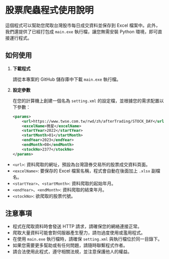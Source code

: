 # 股票爬蟲程式使用說明

這個程式可以幫助您爬取台灣股市每日成交資料並保存到 Excel 檔案中。此外，我們還提供了已經打包成 `main.exe` 執行檔，讓您無需安裝 Python 環境，即可直接運行程式。

## 如何使用

1. **下載程式**

   請從本專案的 GitHub 儲存庫中下載 `main.exe` 執行檔。

2. **設定參數**

   在您的計算機上創建一個名為 `setting.xml` 的設定檔，並根據您的需求配置以下參數：

   ```xml
   <params>
       <url>https://www.twse.com.tw/rwd/zh/afterTrading/STOCK_DAY</url>
       <excelName>微星</excelName>
       <startYear>2022</startYear>
       <startMonth>01</startMonth>
       <endYear>2023</endYear>
       <endMonth>08</endMonth>
       <stockNo>2377</stockNo>
   </params>
   ```
- `<url>`: 資料爬取的網址，預設為台灣證券交易所的股票成交資料頁面。
- `<excelName>`: 要保存的 Excel 檔案名稱，程式會自動在後面加上 `.xlsx` 副檔名。
- `<startYear>`、`<startMonth>`: 資料爬取的起始年月。
- `<endYear>`、`<endMonth>`: 資料爬取的結束年月。
- `<stockNo>`: 欲爬取的股票代號。

## 注意事項

- 程式在爬取資料時會發送 HTTP 請求，請確保您的網絡連接正常。
- 爬取大量資料可能會對伺服器產生壓力，請勿過度使用或濫用程式。
- 在使用 `main.exe` 執行檔時，請確保 `setting.xml` 與執行檔位於同一目錄下。
- 如果您需要更多幫助或有任何問題，請隨時聯繫程式作者。
- 請合法使用此程式，遵守相關法規，並注意保護他人的權益。
